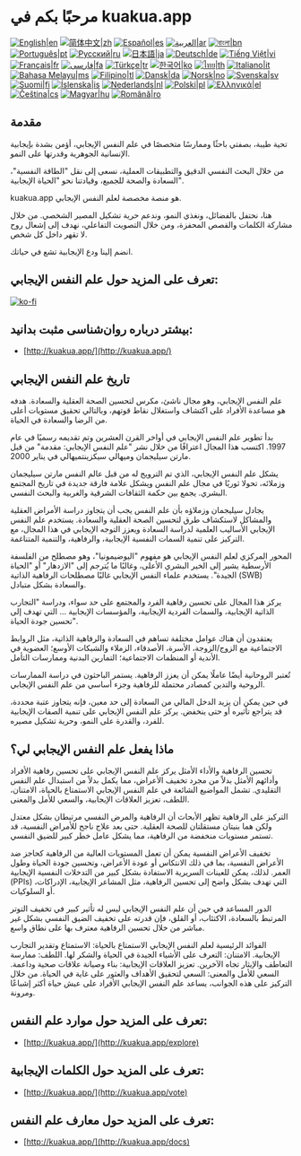 # مرحبًا بكم في kuakua.app

[![English|en](https://img.shields.io/badge/lang-en-green.svg)](README.md)
[![简体中文|zh](https://img.shields.io/badge/lang-zh-red.svg)](README.zh.md)
[![Español|es](https://img.shields.io/badge/lang-es-yellow.svg)](README.es.md)
[![العربية|ar](https://img.shields.io/badge/lang-ar-lightgrey.svg)](README.ar.md)
[![বাংলা|bn](https://img.shields.io/badge/lang-bn-blue.svg)](README.bn.md)
[![Português|pt](https://img.shields.io/badge/lang-pt-brightgreen.svg)](README.pt.md)
[![Русский|ru](https://img.shields.io/badge/lang-ru-darkblue.svg)](README.ru.md)
[![日本語|ja](https://img.shields.io/badge/lang-ja-orange.svg)](README.ja.md)
[![Deutsch|de](https://img.shields.io/badge/lang-de-black.svg)](README.de.md)
[![Tiếng Việt|vi](https://img.shields.io/badge/lang-vi-darkgreen.svg)](README.vi.md)
[![Français|fr](https://img.shields.io/badge/lang-fr-blue.svg)](README.fr.md)
[![فارسی|fa](https://img.shields.io/badge/lang-fa-purple.svg)](README.fa.md)
[![Türkçe|tr](https://img.shields.io/badge/lang-tr-darkred.svg)](README.tr.md)
[![한국어|ko](https://img.shields.io/badge/lang-ko-cyan.svg)](README.ko.md)
[![ไทย|th](https://img.shields.io/badge/lang-th-gold.svg)](README.th.md)
[![Italiano|it](https://img.shields.io/badge/lang-it-darkorange.svg)](README.it.md)
[![Bahasa Melayu|ms](https://img.shields.io/badge/lang-ms-teal.svg)](README.ms.md)
[![Filipino|tl](https://img.shields.io/badge/lang-tl-pink.svg)](README.tl.md)
[![Dansk|da](https://img.shields.io/badge/lang-da-darkblue.svg)](README.da.md)
[![Norsk|no](https://img.shields.io/badge/lang-no-lightblue.svg)](README.no.md)
[![Svenska|sv](https://img.shields.io/badge/lang-sv-darkgreen.svg)](README.sv.md)
[![Suomi|fi](https://img.shields.io/badge/lang-fi-blue.svg)](README.fi.md)
[![Íslenska|is](https://img.shields.io/badge/lang-is-darkred.svg)](README.is.md)
[![Nederlands|nl](https://img.shields.io/badge/lang-nl-orange.svg)](README.nl.md)
[![Polski|pl](https://img.shields.io/badge/lang-pl-purple.svg)](README.pl.md)
[![Ελληνικά|el](https://img.shields.io/badge/lang-el-lightblue.svg)](README.el.md)
[![Čeština|cs](https://img.shields.io/badge/lang-cs-darkblue.svg)](README.cs.md)
[![Magyar|hu](https://img.shields.io/badge/lang-hu-red.svg)](README.hu.md)
[![Română|ro](https://img.shields.io/badge/lang-ro-green.svg)](README.ro.md)

## مقدمة

تحية طيبة، بصفتي باحثًا وممارسًا متخصصًا في علم النفس الإيجابي، أؤمن بشدة بإيجابية الإنسانية الجوهرية وقدرتها على النمو.

من خلال البحث النفسي الدقيق والتطبيقات العملية، نسعى إلى نقل "الطاقة النفسية"، السعادة والصحة للجميع، وقيادتنا نحو "الحياة الإيجابية".

kuakua.app هو منصة مخصصة لعلم النفس الإيجابي.

هنا، نحتفل بالفضائل، ونغذي النمو، وندعم حرية تشكيل المصير الشخصي. من خلال مشاركة الكلمات والقصص المحفزة، ومن خلال التصويت التفاعلي، نهدف إلى إشعال روح لا تقهر داخل كل شخص.

انضم إلينا ودع الإيجابية تشع في حياتك.

## تعرف على المزيد حول علم النفس الإيجابي:

[![ko-fi](https://ko-fi.com/img/githubbutton_sm.svg)](https://ko-fi.com/X8X8XB8D5)

## بیشتر درباره روان‌شناسی مثبت بدانید:

- [http://kuakua.app/](http://kuakua.app/)

## تاريخ علم النفس الإيجابي

علم النفس الإيجابي، وهو مجال ناشئ، مكرس لتحسين الصحة العقلية والسعادة. هدفه هو مساعدة الأفراد على اكتشاف واستغلال نقاط قوتهم، وبالتالي تحقيق مستويات أعلى من الرضا والسعادة في الحياة.

بدأ تطوير علم النفس الإيجابي في أواخر القرن العشرين وتم تقديمه رسميًا في عام 1997. اكتسب هذا المجال اعترافًا من خلال نشر "علم النفس الإيجابي: مقدمة" من قبل مارتن سيليجمان وميهالي سيكزينتميهالي في يناير 2000.

يشكل علم النفس الإيجابي، الذي تم الترويج له من قبل عالم النفس مارتن سيليجمان وزملائه، تحولا ثوريًا في مجال علم النفس ويشكل علامة فارقة جديدة في تاريخ المجتمع البشري. يجمع بين حكمة الثقافات الشرقية والغربية والبحث النفسي.

يجادل سيليجمان وزملاؤه بأن علم النفس يجب أن يتجاوز دراسة الأمراض العقلية والمشاكل لاستكشاف طرق لتحسين الصحة العقلية والسعادة. يستخدم علم النفس الإيجابي الأساليب العلمية لدراسة السعادة ويعزز التوجه الإيجابي في هذا المجال، مع التركيز على تنمية السمات النفسية الإيجابية، والرفاهية، والتنمية المتناغمة.

المحور المركزي لعلم النفس الإيجابي هو مفهوم "اليوضيمونيا"، وهو مصطلح من الفلسفة الأرسطية يشير إلى الخير البشري الأعلى، وغالبًا ما يُترجم إلى "الازدهار" أو "الحياة الجيدة". يستخدم علماء النفس الإيجابي غالبًا مصطلحات الرفاهية الذاتية (SWB) والسعادة بشكل متبادل.

يركز هذا المجال على تحسين رفاهية الفرد والمجتمع على حد سواء، ودراسة "التجارب الذاتية الإيجابية، والسمات الفردية الإيجابية، والمؤسسات الإيجابية ... التي تهدف إلى تحسين جودة الحياة".

يعتقدون أن هناك عوامل مختلفة تساهم في السعادة والرفاهية الذاتية، مثل الروابط الاجتماعية مع الزوج/الزوجة، الأسرة، الأصدقاء، الزملاء والشبكات الأوسع؛ العضوية في الأندية أو المنظمات الاجتماعية؛ التمارين البدنية وممارسات التأمل.

تُعتبر الروحانية أيضًا عاملًا يمكن أن يعزز الرفاهية. يستمر الباحثون في دراسة الممارسات الروحية والتدين كمصادر محتملة للرفاهية وجزء أساسي من علم النفس الإيجابي.

في حين يمكن أن يزيد الدخل المالي من السعادة إلى حد معين، فإنه يتجاوز عتبة محددة، قد يتراجع تأثيره أو حتى ينخفض. يركز علم النفس الإيجابي على تنمية الصفات الإيجابية للفرد، والقدرة على النمو، وحرية تشكيل مصيره.

## ماذا يفعل علم النفس الإيجابي لي؟

تحسين الرفاهية والأداء الأمثل يركز علم النفس الإيجابي على تحسين رفاهية الأفراد وأدائهم الأمثل بدلاً من مجرد تخفيف الأعراض، مما يكمل بدلاً من استبدال علم النفس التقليدي. تشمل المواضيع الشائعة في علم النفس الإيجابي الاستمتاع بالحياة، الامتنان، اللطف، تعزيز العلاقات الإيجابية، والسعي للأمل والمعنى.

التركيز على الرفاهية تظهر الأبحاث أن الرفاهية والمرض النفسي مرتبطان بشكل معتدل ولكن هما بنيتان مستقلتان للصحة العقلية. حتى بعد علاج ناجح للأمراض النفسية، قد تستمر مستويات منخفضة من الرفاهية، مما يشكل عامل خطر كبير للضيق النفسي.

تخفيف الأعراض النفسية يمكن أن تعمل المستويات العالية من الرفاهية كحاجز ضد الأعراض النفسية، بما في ذلك الانتكاس أو عودة الأعراض، وتحسين جودة الحياة وطول العمر. لذلك، يمكن للعينات السريرية الاستفادة بشكل كبير من التدخلات النفسية الإيجابية (PPIs) التي تهدف بشكل واضح إلى تحسين الرفاهية، مثل المشاعر الإيجابية، الإدراكات، أو السلوكيات.

الدور المساعد في حين أن علم النفس الإيجابي ليس له تأثير كبير في تخفيف التوتر المرتبط بالسعادة، الاكتئاب، أو القلق، فإن قدرته على تخفيف الضيق النفسي بشكل غير مباشر من خلال تحسين الرفاهية معترف بها على نطاق واسع.

الفوائد الرئيسية لعلم النفس الإيجابي الاستمتاع بالحياة: الاستمتاع وتقدير التجارب الإيجابية. الامتنان: التعرف على الأشياء الجيدة في الحياة والشكر لها. اللطف: ممارسة التعاطف والإيثار تجاه الآخرين. تعزيز العلاقات الإيجابية: بناء وصيانة علاقات صحية وداعمة. السعي للأمل والمعنى: السعي لتحقيق الأهداف والعثور على غاية في الحياة. من خلال التركيز على هذه الجوانب، يساعد علم النفس الإيجابي الأفراد على عيش حياة أكثر إشباعًا ومرونة.

## تعرف على المزيد حول موارد علم النفس:

- [http://kuakua.app/](http://kuakua.app/explore)

## تعرف على المزيد حول الكلمات الإيجابية:

- [http://kuakua.app/](http://kuakua.app/vote)

## تعرف على المزيد حول معارف علم النفس:

- [http://kuakua.app/](http://kuakua.app/docs)
